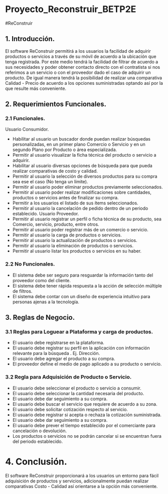 # Proyecto_Reconstruir_BETP2E
#ReConstruir
## 1. Introducción.
El software ReConstruir permitirá a los usuarios la facilidad de adquirir productos o servicios a
través de su móvil de acuerdo a la ubicación que tenga registrada. Por este medio tendrá la
facilidad de filtrar de acuerdo a sus necesidades y poder obtener contacto directo con el
contratista si nos referimos a un servicio o con el proveedor dado el caso de adquirir un producto.
De igual manera tendrá la posibilidad de realizar una comparativa Calidad - Precio de acuerdo a
los opciones suministradas optando así por la que resulte más conveniente.
## 2. Requerimientos Funcionales.
### 2.1 Funcionales.
Usuario Consumidor.
- Habilitar al usuario un buscador donde puedan realizar búsquedas personalizadas, en un primer
plano Comercio o Servicio y en un segundo Plano por Producto o área especializada.
- Permitir al usuario visualizar la ficha técnica del producto o servicio a adquirir.
- Habilitar al usuario diversas opciones de búsqueda para que pueda realizar comparativas de costo
y calidad.
- Permitir al usuario la selección de diversos productos para su compra sea ese el caso (No tenga un
límite).
- Permitir al usuario poder eliminar productos previamente seleccionados.
- Permitir al usuario poder realizar modificaciones sobre cantidades, productos o servicios antes de
finalizar su compra.
- Permitir a los usuarios el listado de sus ítems seleccionados.
- Permitir al usuario la cancelación de pedido dentro de un periodo establecido.
Usuario Proveedor.
- Permitir al usuario registrar un perfil o ficha técnica de su producto, sea Comercio, servicio,
producto, entre otros.
- Permitir al usuario poder registrar más de un comercio o servicio.
- Permitir al usuario la carga de productos o servicios.
- Permitir al usuario la actualización de productos o servicios.
- Permitir al usuario la eliminación de productos o servicios.
- Permitir al usuario listar los productos o servicios en su haber.
### 2.2 No Funcionales.
- El sistema debe ser seguro para resguardar la información tanto del proveedor como del cliente.
- El sistema debe tener rápida respuesta a la acción de selección múltiple de filtros.
- El sistema debe contar con un diseño de experiencia intuitivo para personas ajenas a la tecnología.
## 3. Reglas de Negocio.
### 3.1 Reglas para Loguear a Plataforma y carga de productos.
- El usuario debe registrarse en la plataforma.
- El usuario debe registrar su perfil en la aplicación con información relevante para la búsqueda . Ej.
Dirección.
- El usuario debe agregar el producto a su compra.
- El proveedor define el medio de pago aplicado a su producto o servicio.
### 3.2 Regla para Adquisición de Producto o Servicio.
- El usuario debe seleccionar el producto o servicio a consumir.
- El usuario debe seleccionar la cantidad necesaria del producto.
- El usuario debe dar seguimiento a su compra.
- El usuario debe buscar el servicio que requiere de acuerdo a su zona.
- El usuario debe solicitar cotización respecto al servicio.
- El usuario debe registrar si acepta o rechaza la cotización suministrada.
- El usuario debe dar seguimiento a su compra.
- El usuario debe prever el tiempo establecido por el comerciante para cancelación o devolución.
- Los productos o servicios no se podrán cancelar si se encuentran fuera del periodo establecido.
# 4. Conclusión.
El software ReConstruir proporcionará a los usuarios un entorno para fácil adquisición de
productos y servicios, adicionalmente puedan realizar comparativas Costo - Calidad así orientarse
a la opción más conveniente.
